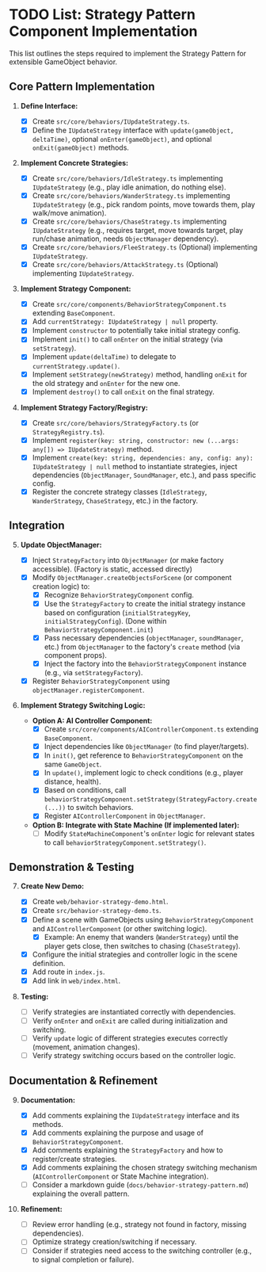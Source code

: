 # TODO List: Strategy Pattern Component Implementation

This list outlines the steps required to implement the Strategy Pattern for extensible GameObject behavior.

## Core Pattern Implementation

1.  **Define Interface:**

    - [x] Create `src/core/behaviors/IUpdateStrategy.ts`.
    - [x] Define the `IUpdateStrategy` interface with `update(gameObject, deltaTime)`, optional `onEnter(gameObject)`, and optional `onExit(gameObject)` methods.

2.  **Implement Concrete Strategies:**

    - [x] Create `src/core/behaviors/IdleStrategy.ts` implementing `IUpdateStrategy` (e.g., play idle animation, do nothing else).
    - [x] Create `src/core/behaviors/WanderStrategy.ts` implementing `IUpdateStrategy` (e.g., pick random points, move towards them, play walk/move animation).
    - [x] Create `src/core/behaviors/ChaseStrategy.ts` implementing `IUpdateStrategy` (e.g., requires target, move towards target, play run/chase animation, needs `ObjectManager` dependency).
    - [x] Create `src/core/behaviors/FleeStrategy.ts` (Optional) implementing `IUpdateStrategy`.
    - [x] Create `src/core/behaviors/AttackStrategy.ts` (Optional) implementing `IUpdateStrategy`.

3.  **Implement Strategy Component:**

    - [x] Create `src/core/components/BehaviorStrategyComponent.ts` extending `BaseComponent`.
    - [x] Add `currentStrategy: IUpdateStrategy | null` property.
    - [x] Implement `constructor` to potentially take initial strategy config.
    - [x] Implement `init()` to call `onEnter` on the initial strategy (via `setStrategy`).
    - [x] Implement `update(deltaTime)` to delegate to `currentStrategy.update()`.
    - [x] Implement `setStrategy(newStrategy)` method, handling `onExit` for the old strategy and `onEnter` for the new one.
    - [x] Implement `destroy()` to call `onExit` on the final strategy.

4.  **Implement Strategy Factory/Registry:**
    - [x] Create `src/core/behaviors/StrategyFactory.ts` (or `StrategyRegistry.ts`).
    - [x] Implement `register(key: string, constructor: new (...args: any[]) => IUpdateStrategy)` method.
    - [x] Implement `create(key: string, dependencies: any, config: any): IUpdateStrategy | null` method to instantiate strategies, inject dependencies (`ObjectManager`, `SoundManager`, etc.), and pass specific config.
    - [x] Register the concrete strategy classes (`IdleStrategy`, `WanderStrategy`, `ChaseStrategy`, etc.) in the factory.

## Integration

5.  **Update ObjectManager:**

    - [x] Inject `StrategyFactory` into `ObjectManager` (or make factory accessible). (Factory is static, accessed directly)
    - [x] Modify `ObjectManager.createObjectsForScene` (or component creation logic) to:
      - [x] Recognize `BehaviorStrategyComponent` config.
      - [x] Use the `StrategyFactory` to create the initial strategy instance based on configuration (`initialStrategyKey`, `initialStrategyConfig`). (Done within `BehaviorStrategyComponent.init`)
      - [x] Pass necessary dependencies (`objectManager`, `soundManager`, etc.) from `ObjectManager` to the factory's `create` method (via component props).
      - [x] Inject the factory into the `BehaviorStrategyComponent` instance (e.g., via `setStrategyFactory`).
    - [x] Register `BehaviorStrategyComponent` using `objectManager.registerComponent`.

6.  **Implement Strategy Switching Logic:**
    - **Option A: AI Controller Component:**
      - [x] Create `src/core/components/AIControllerComponent.ts` extending `BaseComponent`.
      - [x] Inject dependencies like `ObjectManager` (to find player/targets).
      - [x] In `init()`, get reference to `BehaviorStrategyComponent` on the same `GameObject`.
      - [x] In `update()`, implement logic to check conditions (e.g., player distance, health).
      - [x] Based on conditions, call `behaviorStrategyComponent.setStrategy(StrategyFactory.create(...))` to switch behaviors.
      - [x] Register `AIControllerComponent` in `ObjectManager`.
    - **Option B: Integrate with State Machine (If implemented later):**
      - [ ] Modify `StateMachineComponent`'s `onEnter` logic for relevant states to call `behaviorStrategyComponent.setStrategy()`.

## Demonstration & Testing

7.  **Create New Demo:**

    - [x] Create `web/behavior-strategy-demo.html`.
    - [x] Create `src/behavior-strategy-demo.ts`.
    - [x] Define a scene with GameObjects using `BehaviorStrategyComponent` and `AIControllerComponent` (or other switching logic).
      - [x] Example: An enemy that wanders (`WanderStrategy`) until the player gets close, then switches to chasing (`ChaseStrategy`).
    - [x] Configure the initial strategies and controller logic in the scene definition.
    - [x] Add route in `index.js`.
    - [x] Add link in `web/index.html`.

8.  **Testing:**
    - [ ] Verify strategies are instantiated correctly with dependencies.
    - [ ] Verify `onEnter` and `onExit` are called during initialization and switching.
    - [ ] Verify `update` logic of different strategies executes correctly (movement, animation changes).
    - [ ] Verify strategy switching occurs based on the controller logic.

## Documentation & Refinement

9.  **Documentation:**

    - [x] Add comments explaining the `IUpdateStrategy` interface and its methods.
    - [x] Add comments explaining the purpose and usage of `BehaviorStrategyComponent`.
    - [x] Add comments explaining the `StrategyFactory` and how to register/create strategies.
    - [x] Add comments explaining the chosen strategy switching mechanism (`AIControllerComponent` or State Machine integration).
    - [ ] Consider a markdown guide (`docs/behavior-strategy-pattern.md`) explaining the overall pattern.

10. **Refinement:**
    - [ ] Review error handling (e.g., strategy not found in factory, missing dependencies).
    - [ ] Optimize strategy creation/switching if necessary.
    - [ ] Consider if strategies need access to the switching controller (e.g., to signal completion or failure).
